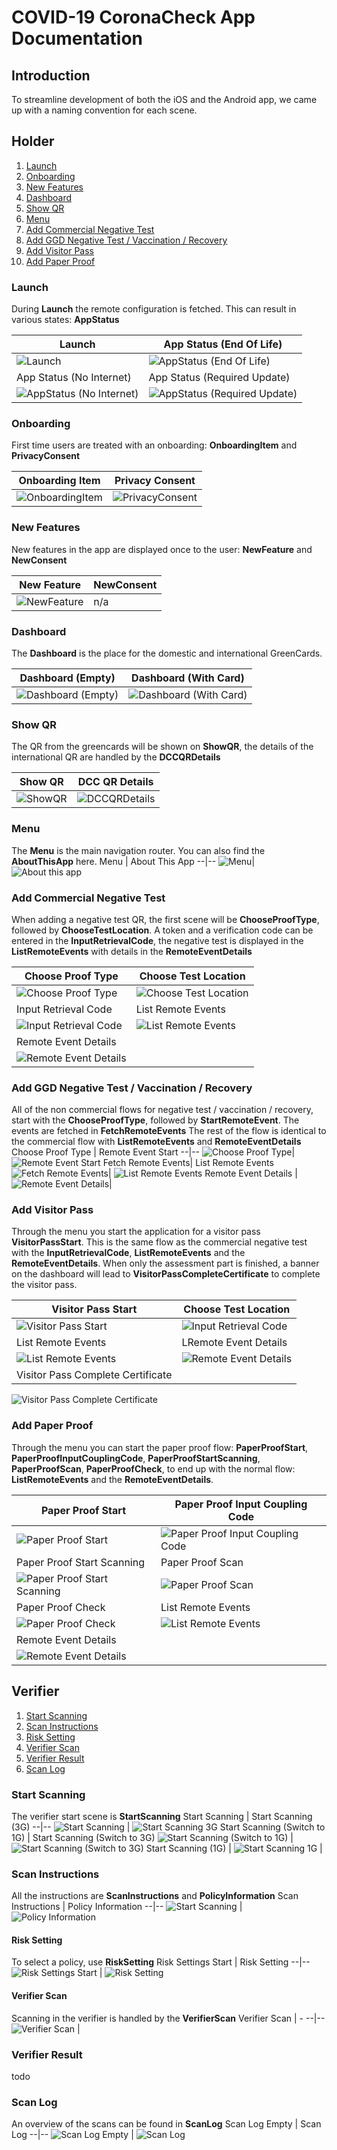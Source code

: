 # COVID-19 CoronaCheck App Documentation

## Introduction
To streamline development of both the iOS and the Android app, we came up with a naming convention for each scene.

## Holder
1. [Launch](#launch)
2. [Onboarding](#onboarding)
3. [New Features](#new-features)
4. [Dashboard](#dashboard)
5. [Show QR](#show-qr)
6. [Menu](#Menu)
7. [Add Commercial Negative Test](#add-commercial-negative-test)
8. [Add GGD Negative Test / Vaccination / Recovery](#add-ggd-negative-test--vaccination--recovery)
9. [Add Visitor Pass](#add-visitor-pass)
10. [Add Paper Proof](#add-paper-proof)

### Launch
During **Launch** the remote configuration is fetched. This can result in various states: **AppStatus**

Launch | App Status (End Of Life)
--|--
![Launch](images/launch.png)| ![AppStatus (End Of Life)](images/end-of-life.png)
App Status (No Internet) | App Status (Required Update)
![AppStatus (No Internet)](images/no-internet.png)| ![AppStatus (Required Update)](images/required-update.png)

### Onboarding
First time users are treated with an onboarding: **OnboardingItem** and **PrivacyConsent**

Onboarding Item | Privacy Consent
--|--
![OnboardingItem](images/onboarding-item.png)| ![PrivacyConsent](images/privacy-consent.png)

### New Features
New features in the app are displayed once to the user: **NewFeature** and **NewConsent**

New Feature | NewConsent
--|--
![NewFeature](images/onboarding-item.png)| n/a

### Dashboard
The **Dashboard** is the place for the domestic and international GreenCards.

Dashboard (Empty) | Dashboard (With Card)
--|--
![Dashboard (Empty)](images/dashboard-empty.png)| ![Dashboard (With Card)](images/dashboard-greencard.png)

### Show QR
The QR from the greencards will be shown on **ShowQR**, the details of the international QR are handled by the **DCCQRDetails**

Show QR | DCC QR Details
--|--
![ShowQR](images/show-qr.png)| ![DCCQRDetails](images/dcc-qr-details.png)

### Menu
The **Menu** is the main navigation router. You can also find the **AboutThisApp** here. 
Menu | About This App
--|--
![Menu](images/menu.png)| ![About this app](images/about-this-app.png)

### Add Commercial Negative Test
When adding a negative test QR, the first scene will be **ChooseProofType**, followed by **ChooseTestLocation**.
A token and a verification code can be entered in the **InputRetrievalCode**, the negative test is displayed in the **ListRemoteEvents** with details in the **RemoteEventDetails**

Choose Proof Type | Choose Test Location
--|--
![Choose Proof Type](images/choose-proof-type.png)| ![Choose Test Location](images/choose-test-location.png)
Input Retrieval Code| List Remote Events
![Input Retrieval Code](images/input-retrieval-code.png)| ![List Remote Events](images/list-remote-events.png)
Remote Event Details | 
![Remote Event Details ](images/remote-event-details.png)| 

### Add GGD Negative Test / Vaccination / Recovery
All of the non commercial flows for negative test / vaccination / recovery, start with the **ChooseProofType**, followed by **StartRemoteEvent**. The events are fetched in **FetchRemoteEvents** The rest of the flow is identical to the commercial flow with **ListRemoteEvents** and **RemoteEventDetails**
Choose Proof Type | Remote Event Start
--|--
![Choose Proof Type](images/choose-proof-type.png)| ![Remote Event Start](images/remote-event-start.png)
Fetch Remote Events| List Remote Events
![Fetch Remote Events](images/fetch-remote-events.png)| ![List Remote Events](images/list-remote-events-vaccination.png)
Remote Event Details | 
![Remote Event Details ](images/remote-event-details-vaccination.png)| 

### Add Visitor Pass
Through the menu you start the application for a visitor pass **VisitorPassStart**. This is the same flow as the commercial negative test with the **InputRetrievalCode**, **ListRemoteEvents** and the **RemoteEventDetails**. When only the assessment part is finished, a banner on the dashboard will lead to **VisitorPassCompleteCertificate** to complete the visitor pass.

Visitor Pass Start | Choose Test Location
--|--
![Visitor Pass Start](images/visitor-pass-start.png)| ![Input Retrieval Code](images/input-retrieval-code-visitor-pass.png)
 List Remote Events| LRemote Event Details 
![List Remote Events](images/list-remote-events-visitor-pass.png)|![Remote Event Details](images/remote-event-details-visitor-pass.png)
Visitor Pass Complete Certificate |
![Visitor Pass Complete Certificate](images/visitor-pass-complete-certificate.png)

### Add Paper Proof
Through the menu you can start the paper proof flow: **PaperProofStart**, **PaperProofInputCouplingCode**, **PaperProofStartScanning**, **PaperProofScan**, **PaperProofCheck**, to end up with the normal flow: **ListRemoteEvents** and the **RemoteEventDetails**.

Paper Proof Start | Paper Proof Input Coupling Code
--|--
![Paper Proof Start](images/paper-proof-start.png) | ![Paper Proof Input Coupling Code](images/paper-proof-input-coupling-code.png)
Paper Proof Start Scanning | Paper Proof Scan
![Paper Proof Start Scanning](images/paper-proof-start-scanning.png) | ![Paper Proof Scan](images/paper-proof-scan.png)
Paper Proof Check | List Remote Events
![Paper Proof Check ](images/paper-proof-check.png)| ![List Remote Events](images/list-remote-events-paper-proof.png)
Remote Event Details | 
![Remote Event Details ](images/remote-event-details-paper-proof.png)| 


## Verifier

1. [Start Scanning](#start-scanning)
2. [Scan Instructions](#scan-instructions)
3. [Risk Setting](#risk-setting)
4. [Verifier Scan](#verifier-scan)
5. [Verifier Result](#verifier-result)
6. [Scan Log](#scan-log)

### Start Scanning
The verifier start scene is **StartScanning** 
Start Scanning | Start Scanning (3G)
--|--
![Start Scanning](images/start-scanning.png) | ![Start Scanning 3G](images/start-scanning-3G.png)
Start Scanning (Switch to 1G) | Start Scanning (Switch to 3G)
![Start Scanning (Switch to 1G)](images/start-scanning-to-1G.png) | ![Start Scanning (Switch to 3G)](images/start-scanning-to-3G.png)
Start Scanning (1G) | 
![Start Scanning 1G](images/start-scanning-1G.png) |

### Scan Instructions
All the instructions are **ScanInstructions** and **PolicyInformation**
Scan Instructions | Policy Information
--|--
![Start Scanning](images/scan-instructions.png) | ![Policy Information](images/policy-information.png)

#### Risk Setting
To select a policy, use **RiskSetting**
Risk Settings Start | Risk Setting
--|--
![Risk Settings Start](images/risk-setting-start.png) | ![Risk Setting](images/risk-setting.png)

#### Verifier Scan
Scanning in the verifier is handled by the **VerifierScan**
Verifier Scan | -
--|--
![Verifier Scan](images/scan.png) |

### Verifier Result
todo

### Scan Log
An overview of the scans can be found in **ScanLog**
Scan Log Empty | Scan Log
--|--
![Scan Log Empty](images/scan-log-empty.png) | ![Scan Log](images/scan-log.png)